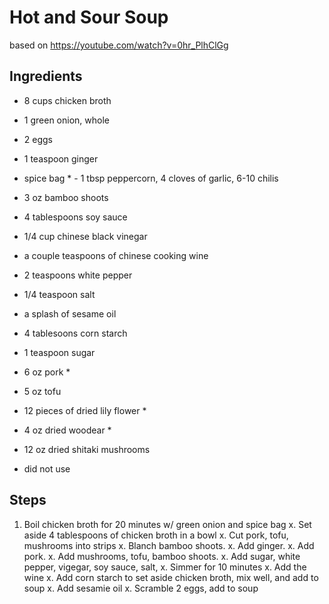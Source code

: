 # Hot and Sour Soup

based on https://youtube.com/watch?v=0hr_PlhClGg

Ingredients
---
* 8 cups chicken broth
* 1 green onion, whole
* 2 eggs
* 1 teaspoon ginger
* spice bag * - 1 tbsp peppercorn, 4 cloves of garlic, 6-10 chilis
* 3 oz bamboo shoots
* 4 tablespoons soy sauce
* 1/4 cup chinese black vinegar
* a couple teaspoons of chinese cooking wine
* 2 teaspoons white pepper
* 1/4 teaspoon salt
* a splash of sesame oil
* 4 tablesoons corn starch
* 1 teaspoon sugar
* 6 oz pork * 
* 5 oz tofu
* 12 pieces of dried lily flower *
* 4 oz dried woodear *
* 12 oz dried shitaki mushrooms

* did not use

Steps
---
1. Boil chicken broth for 20 minutes w/ green onion and spice bag
x. Set aside 4 tablespoons of chicken broth in a bowl
x. Cut pork, tofu, mushrooms into strips
x. Blanch bamboo shoots.
x. Add ginger.
x. Add pork.
x. Add mushrooms, tofu, bamboo shoots.
x. Add sugar, white pepper, vigegar, soy sauce, salt, 
x. Simmer for 10 minutes
x. Add the wine
x. Add corn starch to set aside chicken broth, mix well, and add to soup
x. Add sesamie oil
x. Scramble 2 eggs, add to soup
